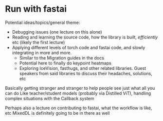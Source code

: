 # Run with fastai

Potential ideas/topics/general theme:

* Debugging issues (one lecture on this alone)
* Reading and learning the source code, how the library is built, _efficiently_ etc (likely the first lecture)
* Applying different levels of torch code and fastai code, and slowly integrating in more and more.
  * Similar to the Migration guides in the docs
  * Potential here to finally do keypoint heatmaps
  * Exploring IceVision, fasthugs, and other related libraries. Guest speakers from said libraries to discuss their headaches, solutions, etc


Basically getting stranger and stranger to help people see just what all you can do
Like teacher/student models (probably via Distilled ViT), handling complex situations with the Callback system

Perhaps also a lecture on contributing to fastai, what the workflow is like, etc
MixedDL is definitely going to be in there as well
